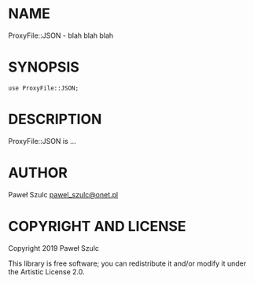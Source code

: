 NAME
====

ProxyFile::JSON - blah blah blah

SYNOPSIS
========

    use ProxyFile::JSON;

DESCRIPTION
===========

ProxyFile::JSON is ...

AUTHOR
======

Paweł Szulc <pawel_szulc@onet.pl>

COPYRIGHT AND LICENSE
=====================

Copyright 2019 Paweł Szulc

This library is free software; you can redistribute it and/or modify it under the Artistic License 2.0.


